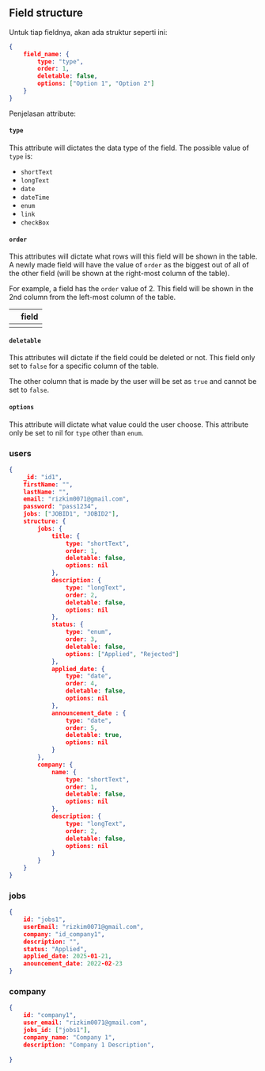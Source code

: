 ## Field structure
Untuk tiap fieldnya, akan ada struktur seperti ini:
```json
{
	field_name: {
		type: "type",
		order: 1,
		deletable: false,
		options: ["Option 1", "Option 2"]
	} 
}
```

Penjelasan attribute:
#### **`type`**
This attribute will dictates the data type of the field. The possible value of `type` is: 
- `shortText`
- `longText`
- `date`
- `dateTime`
- `enum`
- `link`
- `checkBox`
#### **`order`**
This attributes will dictate what rows will this field will be shown in the table. A newly made field will have the value of `order` as the biggest out of all of the other field (will be shown at the right-most column of the table).

For example, a field has the `order` value of 2. This field will be shown in the 2nd column from the left-most column of the table.

|     | field |
| --- | ----- |
|     |       |
#### **`deletable`**
This attributes will dictate if the field could be deleted or not. This field only set to `false` for a specific column of the table. 

The other column that is made by the user will be set as `true` and cannot be set to `false`.
#### **`options`**
This attribute will dictate what value could the user choose. This attribute only be set to nil for `type` other than `enum`.
### users
```json
{
	_id: "id1",
	firstName: "",
	lastName: "",
	email: "rizkim0071@gmail.com",
	password: "pass1234",
	jobs: ["JOBID1", "JOBID2"],
	structure: {
		jobs: {
			title: {
				type: "shortText",
				order: 1,
				deletable: false,
				options: nil
			},
			description: {
				type: "longText",
				order: 2,
				deletable: false,
				options: nil
			},
			status: {
				type: "enum",
				order: 3,
				deletable: false,
				options: ["Applied", "Rejected"]
			},
			applied_date: {
				type: "date",
				order: 4,
				deletable: false,
				options: nil
			},
			announcement_date : {
				type: "date",
				order: 5,
				deletable: true,
				options: nil
			}
		},
		company: {
			name: {
				type: "shortText",
				order: 1,
				deletable: false,
				options: nil
			},
			description: {
				type: "longText",
				order: 2,
				deletable: false,
				options: nil
			}
		}
	}
}
```
### jobs
```json
{
	id: "jobs1",
	userEmail: "rizkim0071@gmail.com",
	company: "id_company1",
	description: "",
	status: "Applied",
	applied_date: 2025-01-21,
	anouncement_date: 2022-02-23
}
```
### company
```json
{
	id: "company1",
	user_email: "rizkim0071@gmail.com",
	jobs_id: ["jobs1"],
	company_name: "Company 1",
	description: "Company 1 Description",
	
}
```
